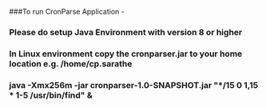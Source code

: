 ###To run CronParse Application -

### Please do setup Java Environment with version 8 or higher 

### In Linux environment copy the cronparser.jar to your home location e.g. /home/cp.sarathe

### java -Xmx256m -jar cronparser-1.0-SNAPSHOT.jar "*/15 0 1,15 * 1-5 /usr/bin/find" & 